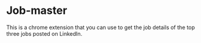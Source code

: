 # Job-master
This is a chrome extension that you can use to get the job details of the top three jobs posted on LinkedIn.
